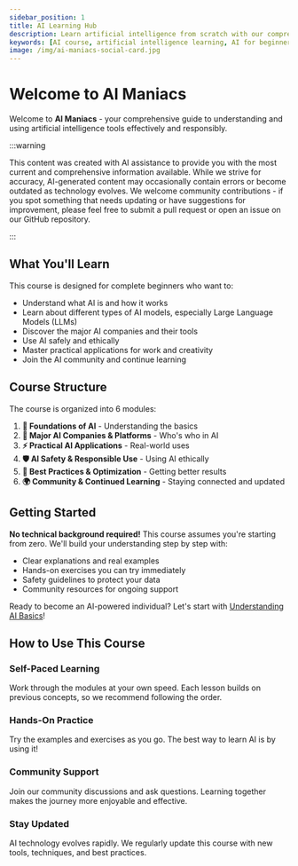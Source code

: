 ```yaml
---
sidebar_position: 1
title: AI Learning Hub
description: Learn artificial intelligence from scratch with our comprehensive beginner-friendly course. Master AI tools, explore career applications, and build AI literacy with hands-on tutorials and safety-first approach.
keywords: [AI course, artificial intelligence learning, AI for beginners, AI education, machine learning tutorials, AI tools, AI literacy, AI safety, prompt engineering, AI careers]
image: /img/ai-maniacs-social-card.jpg
---
```


# Welcome to AI Maniacs

Welcome to **AI Maniacs** - your comprehensive guide to understanding and using artificial intelligence tools effectively and responsibly.

:::warning

This content was created with AI assistance to provide you with the most current and comprehensive information available. While we strive for accuracy, AI-generated content may occasionally contain errors or become outdated as technology evolves. We welcome community contributions - if you spot something that needs updating or have suggestions for improvement, please feel free to submit a pull request or open an issue on our GitHub repository.

:::

## What You'll Learn

This course is designed for complete beginners who want to:

- Understand what AI is and how it works
- Learn about different types of AI models, especially Large Language Models (LLMs)
- Discover the major AI companies and their tools
- Use AI safely and ethically
- Master practical applications for work and creativity
- Join the AI community and continue learning

## Course Structure

The course is organized into 6 modules:

1. **🧠 Foundations of AI** - Understanding the basics
2. **🏢 Major AI Companies & Platforms** - Who's who in AI
3. **⚡ Practical AI Applications** - Real-world uses
4. **🛡️ AI Safety & Responsible Use** - Using AI ethically
5. **🎯 Best Practices & Optimization** - Getting better results
6. **🌍 Community & Continued Learning** - Staying connected and updated

## Getting Started

**No technical background required!** This course assumes you're starting from zero. We'll build your understanding step by step with:

- Clear explanations and real examples
- Hands-on exercises you can try immediately
- Safety guidelines to protect your data
- Community resources for ongoing support

Ready to become an AI-powered individual? Let's start with [Understanding AI Basics](./ai-101/foundations/what-is-ai.md)!

## How to Use This Course

### Self-Paced Learning

Work through the modules at your own speed. Each lesson builds on previous concepts, so we recommend following the order.

### Hands-On Practice

Try the examples and exercises as you go. The best way to learn AI is by using it!

### Community Support

Join our community discussions and ask questions. Learning together makes the journey more enjoyable and effective.

### Stay Updated

AI technology evolves rapidly. We regularly update this course with new tools, techniques, and best practices.

